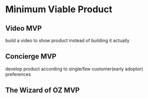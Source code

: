 # Minimum Viable Product

## Video MVP

build a video to show product instead of building it actually

## Concierge MVP

develop product according to single/few customer(early adoptor) preferences

## The Wizard of OZ MVP

